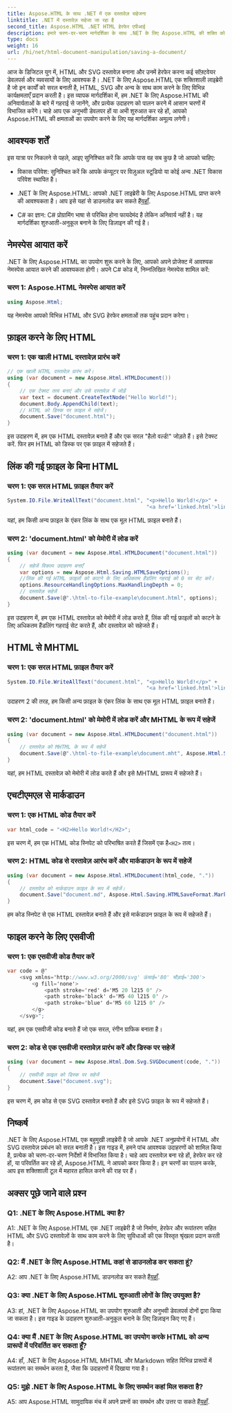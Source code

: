 ```yaml
---
title: Aspose.HTML के साथ .NET में एक दस्तावेज़ सहेजना
linktitle: .NET में दस्तावेज़ सहेजा जा रहा है
second_title: Aspose.HTML .NET HTML हेरफेर एपीआई
description: हमारे चरण-दर-चरण मार्गदर्शिका के साथ .NET के लिए Aspose.HTML की शक्ति को अनलॉक करें। HTML और SVG दस्तावेज़ बनाना, हेरफेर करना और परिवर्तित करना सीखें
type: docs
weight: 16
url: /hi/net/html-document-manipulation/saving-a-document/
---
```


आज के डिजिटल युग में, HTML और SVG दस्तावेज़ बनाना और उनमें हेरफेर करना कई सॉफ़्टवेयर डेवलपर्स और व्यवसायों के लिए आवश्यक है। .NET के लिए Aspose.HTML एक शक्तिशाली लाइब्रेरी है जो इन कार्यों को सरल बनाती है, HTML, SVG और अन्य के साथ काम करने के लिए विभिन्न कार्यक्षमताएँ प्रदान करती है। इस व्यापक मार्गदर्शिका में, हम .NET के लिए Aspose.HTML की अनिवार्यताओं के बारे में गहराई से जानेंगे, और प्रत्येक उदाहरण को पालन करने में आसान चरणों में विभाजित करेंगे। चाहे आप एक अनुभवी डेवलपर हों या अभी शुरुआत कर रहे हों, आपको Aspose.HTML की क्षमताओं का उपयोग करने के लिए यह मार्गदर्शिका अमूल्य लगेगी।

## आवश्यक शर्तें

इस यात्रा पर निकलने से पहले, आइए सुनिश्चित करें कि आपके पास वह सब कुछ है जो आपको चाहिए:

- विकास परिवेश: सुनिश्चित करें कि आपके कंप्यूटर पर विज़ुअल स्टूडियो या कोई अन्य .NET विकास परिवेश स्थापित है।

- .NET के लिए Aspose.HTML: आपको .NET लाइब्रेरी के लिए Aspose.HTML प्राप्त करने की आवश्यकता है। आप इसे यहां से डाउनलोड कर सकते हैं[यहाँ](https://releases.aspose.com/html/net/).

- C# का ज्ञान: C# प्रोग्रामिंग भाषा से परिचित होना फायदेमंद है लेकिन अनिवार्य नहीं है। यह मार्गदर्शिका शुरुआती-अनुकूल बनाने के लिए डिज़ाइन की गई है।

## नेमस्पेस आयात करें

.NET के लिए Aspose.HTML का उपयोग शुरू करने के लिए, आपको अपने प्रोजेक्ट में आवश्यक नेमस्पेस आयात करने की आवश्यकता होगी। अपने C# कोड में, निम्नलिखित नेमस्पेस शामिल करें:

### चरण 1: Aspose.HTML नेमस्पेस आयात करें
```csharp
using Aspose.Html;
```

यह नेमस्पेस आपको विभिन्न HTML और SVG हेरफेर क्षमताओं तक पहुंच प्रदान करेगा।

## फ़ाइल करने के लिए HTML

### चरण 1: एक खाली HTML दस्तावेज़ प्रारंभ करें
```csharp
// एक खाली HTML दस्तावेज़ प्रारंभ करें।
using (var document = new Aspose.Html.HTMLDocument())
{
    // एक टेक्स्ट तत्व बनाएं और उसे दस्तावेज़ में जोड़ें
    var text = document.CreateTextNode("Hello World!");
    document.Body.AppendChild(text);
    // HTML को डिस्क पर फ़ाइल में सहेजें।
    document.Save("document.html");
}
```

इस उदाहरण में, हम एक HTML दस्तावेज़ बनाते हैं और एक सरल "हैलो वर्ल्ड!" जोड़ते हैं। इसे टेक्स्ट करें. फिर हम HTML को डिस्क पर एक फ़ाइल में सहेजते हैं।

## लिंक की गई फ़ाइल के बिना HTML

### चरण 1: एक सरल HTML फ़ाइल तैयार करें
```csharp
System.IO.File.WriteAllText("document.html", "<p>Hello World!</p>" +
                                             "<a href='linked.html'>linked file</a>");
```

यहां, हम किसी अन्य फ़ाइल के एंकर लिंक के साथ एक मूल HTML फ़ाइल बनाते हैं।

### चरण 2: 'document.html' को मेमोरी में लोड करें
```csharp
using (var document = new Aspose.Html.HTMLDocument("document.html"))
{
    // सहेजें विकल्प उदाहरण बनाएँ
    var options = new Aspose.Html.Saving.HTMLSaveOptions();
    //लिंक की गई HTML फ़ाइलों को काटने के लिए अधिकतम हैंडलिंग गहराई को 0 पर सेट करें।
    options.ResourceHandlingOptions.MaxHandlingDepth = 0;
    // दस्तावेज़ सहेजें
    document.Save(@".\html-to-file-example\document.html", options);
}
```

इस उदाहरण में, हम एक HTML दस्तावेज़ को मेमोरी में लोड करते हैं, लिंक की गई फ़ाइलों को काटने के लिए अधिकतम हैंडलिंग गहराई सेट करते हैं, और दस्तावेज़ को सहेजते हैं। 

## HTML से MHTML

### चरण 1: एक सरल HTML फ़ाइल तैयार करें
```csharp
System.IO.File.WriteAllText("document.html", "<p>Hello World!</p>" +
                                             "<a href='linked.html'>linked file</a>");
```

उदाहरण 2 की तरह, हम किसी अन्य फ़ाइल के एंकर लिंक के साथ एक मूल HTML फ़ाइल बनाते हैं।

### चरण 2: 'document.html' को मेमोरी में लोड करें और MHTML के रूप में सहेजें
```csharp
using (var document = new Aspose.Html.HTMLDocument("document.html"))
{
    // दस्तावेज़ को MHTML के रूप में सहेजें
    document.Save(@".\html-to-file-example\document.mht", Aspose.Html.Saving.HTMLSaveFormat.MHTML);
}
```

यहां, हम HTML दस्तावेज़ को मेमोरी में लोड करते हैं और इसे MHTML प्रारूप में सहेजते हैं।

## एचटीएमएल से मार्कडाउन

### चरण 1: एक HTML कोड तैयार करें
```csharp
var html_code = "<H2>Hello World!</H2>";
```

 इस चरण में, हम एक HTML कोड स्निपेट को परिभाषित करते हैं जिसमें एक है`<H2>` तत्व।

### चरण 2: HTML कोड से दस्तावेज़ आरंभ करें और मार्कडाउन के रूप में सहेजें
```csharp
using (var document = new Aspose.Html.HTMLDocument(html_code, "."))
{
    // दस्तावेज़ को मार्कडाउन फ़ाइल के रूप में सहेजें।
    document.Save("document.md", Aspose.Html.Saving.HTMLSaveFormat.Markdown);
}
```

हम कोड स्निपेट से एक HTML दस्तावेज़ बनाते हैं और इसे मार्कडाउन फ़ाइल के रूप में सहेजते हैं।

## फाइल करने के लिए एसवीजी

### चरण 1: एक एसवीजी कोड तैयार करें
```csharp
var code = @"
    <svg xmlns='http://www.w3.org/2000/svg' ऊंचाई='80' चौड़ाई='300'>
        <g fill='none'>
            <path stroke='red' d='M5 20 l215 0' />
            <path stroke='black' d='M5 40 l215 0' />
            <path stroke='blue' d='M5 60 l215 0' />
        </g>
    </svg>";
```

यहां, हम एक एसवीजी कोड बनाते हैं जो एक सरल, रंगीन ग्राफिक बनाता है।

### चरण 2: कोड से एक एसवीजी दस्तावेज़ प्रारंभ करें और डिस्क पर सहेजें
```csharp
using (var document = new Aspose.Html.Dom.Svg.SVGDocument(code, "."))
{
    // एसवीजी फ़ाइल को डिस्क पर सहेजें
    document.Save("document.svg");
}
```

इस चरण में, हम कोड से एक SVG दस्तावेज़ बनाते हैं और इसे SVG फ़ाइल के रूप में सहेजते हैं।

## निष्कर्ष

.NET के लिए Aspose.HTML एक बहुमुखी लाइब्रेरी है जो आपके .NET अनुप्रयोगों में HTML और SVG दस्तावेज़ प्रबंधन को सरल बनाती है। इस गाइड में, हमने पांच आवश्यक उदाहरणों को शामिल किया है, प्रत्येक को चरण-दर-चरण निर्देशों में विभाजित किया है। चाहे आप दस्तावेज़ बना रहे हों, हेरफेर कर रहे हों, या परिवर्तित कर रहे हों, Aspose.HTML ने आपको कवर किया है। इन चरणों का पालन करके, आप इस शक्तिशाली टूल में महारत हासिल करने की राह पर हैं।

## अक्सर पूछे जाने वाले प्रश्न

### Q1: .NET के लिए Aspose.HTML क्या है?

A1: .NET के लिए Aspose.HTML एक .NET लाइब्रेरी है जो निर्माण, हेरफेर और रूपांतरण सहित HTML और SVG दस्तावेज़ों के साथ काम करने के लिए सुविधाओं की एक विस्तृत श्रृंखला प्रदान करती है।

### Q2: मैं .NET के लिए Aspose.HTML कहां से डाउनलोड कर सकता हूं?

 A2: आप .NET के लिए Aspose.HTML डाउनलोड कर सकते हैं[यहाँ](https://releases.aspose.com/html/net/).

### Q3: क्या .NET के लिए Aspose.HTML शुरुआती लोगों के लिए उपयुक्त है?

A3: हां, .NET के लिए Aspose.HTML का उपयोग शुरुआती और अनुभवी डेवलपर्स दोनों द्वारा किया जा सकता है। इस गाइड के उदाहरण शुरुआती-अनुकूल बनाने के लिए डिज़ाइन किए गए हैं।

### Q4: क्या मैं .NET के लिए Aspose.HTML का उपयोग करके HTML को अन्य प्रारूपों में परिवर्तित कर सकता हूँ?

A4: हाँ, .NET के लिए Aspose.HTML MHTML और Markdown सहित विभिन्न प्रारूपों में रूपांतरण का समर्थन करता है, जैसा कि उदाहरणों में दिखाया गया है।

### Q5: मुझे .NET के लिए Aspose.HTML के लिए समर्थन कहां मिल सकता है?

 A5: आप Aspose.HTML सामुदायिक मंच में अपने प्रश्नों का समर्थन और उत्तर पा सकते हैं[यहाँ](https://forum.aspose.com/).